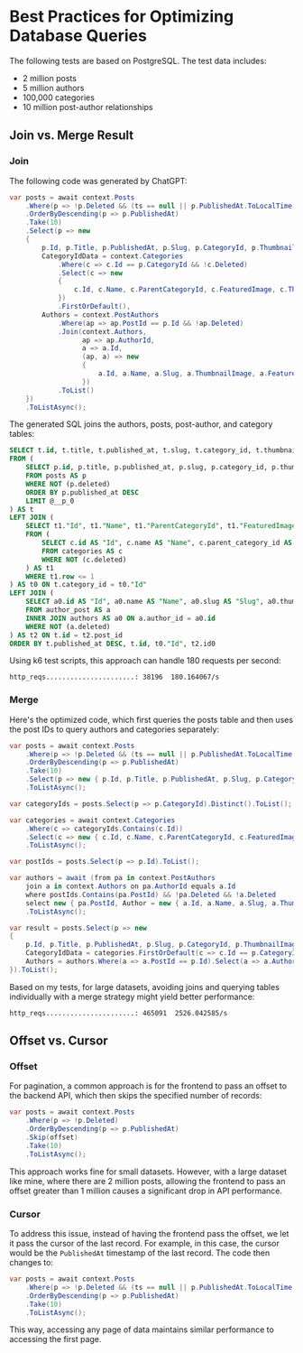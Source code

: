# Best Practices for Optimizing Database Queries

The following tests are based on PostgreSQL. The test data includes:
- 2 million posts
- 5 million authors
- 100,000 categories
- 10 million post-author relationships

## Join vs. Merge Result

### Join

The following code was generated by ChatGPT:

```csharp
var posts = await context.Posts
    .Where(p => !p.Deleted && (ts == null || p.PublishedAt.ToLocalTime() < ts))
    .OrderByDescending(p => p.PublishedAt)
    .Take(10)
    .Select(p => new
    {
        p.Id, p.Title, p.PublishedAt, p.Slug, p.CategoryId, p.ThumbnailImage,
        CategoryIdData = context.Categories
            .Where(c => c.Id == p.CategoryId && !c.Deleted)
            .Select(c => new
            {
                c.Id, c.Name, c.ParentCategoryId, c.FeaturedImage, c.ThumbnailImage, c.CreatedAt, c.UpdatedAt, c.Slug
            })
            .FirstOrDefault(),
        Authors = context.PostAuthors
            .Where(ap => ap.PostId == p.Id && !ap.Deleted)
            .Join(context.Authors,
                  ap => ap.AuthorId,
                  a => a.Id,
                  (ap, a) => new
                  {
                      a.Id, a.Name, a.Slug, a.ThumbnailImage, a.FeaturedImage, a.CreatedAt, a.UpdatedAt
                  })
            .ToList()
    })
    .ToListAsync();
```

The generated SQL joins the authors, posts, post-author, and category tables:

```sql
SELECT t.id, t.title, t.published_at, t.slug, t.category_id, t.thumbnail_image, t0."Id", t2."Id", t2."Name", t2."Slug", t2."ThumbnailImage", t2."FeaturedImage", t2."CreatedAt", t2."UpdatedAt", t2.id0, t0."Name", t0."ParentCategoryId", t0."FeaturedImage", t0."ThumbnailImage", t0."CreatedAt", t0."UpdatedAt", t0."Slug", t0.c
FROM (
    SELECT p.id, p.title, p.published_at, p.slug, p.category_id, p.thumbnail_image
    FROM posts AS p
    WHERE NOT (p.deleted)
    ORDER BY p.published_at DESC
    LIMIT @__p_0
) AS t
LEFT JOIN (
    SELECT t1."Id", t1."Name", t1."ParentCategoryId", t1."FeaturedImage", t1."ThumbnailImage", t1."CreatedAt", t1."UpdatedAt", t1."Slug", t1.c
    FROM (
        SELECT c.id AS "Id", c.name AS "Name", c.parent_category_id AS "ParentCategoryId", c.featured_image AS "FeaturedImage", c.thumbnail_image AS "ThumbnailImage", c.created_at AS "CreatedAt", c.updated_at AS "UpdatedAt", c.slug AS "Slug", 1 AS c, ROW_NUMBER() OVER(PARTITION BY c.id ORDER BY c.id) AS row
        FROM categories AS c
        WHERE NOT (c.deleted)
    ) AS t1
    WHERE t1.row <= 1
) AS t0 ON t.category_id = t0."Id"
LEFT JOIN (
    SELECT a0.id AS "Id", a0.name AS "Name", a0.slug AS "Slug", a0.thumbnail_image AS "ThumbnailImage", a0.featured_image AS "FeaturedImage", a0.created_at AS "CreatedAt", a0.updated_at AS "UpdatedAt", a.id AS id0, a.post_id
    FROM author_post AS a
    INNER JOIN authors AS a0 ON a.author_id = a0.id
    WHERE NOT (a.deleted)
) AS t2 ON t.id = t2.post_id
ORDER BY t.published_at DESC, t.id, t0."Id", t2.id0
```

Using k6 test scripts, this approach can handle 180 requests per second:

```shell
http_reqs......................: 38196  180.164067/s
```

### Merge

Here's the optimized code, which first queries the posts table and then uses the post IDs to query authors and categories separately:

```csharp
var posts = await context.Posts
    .Where(p => !p.Deleted && (ts == null || p.PublishedAt.ToLocalTime() < ts))
    .OrderByDescending(p => p.PublishedAt)
    .Take(10)
    .Select(p => new { p.Id, p.Title, p.PublishedAt, p.Slug, p.CategoryId, p.ThumbnailImage })
    .ToListAsync();

var categoryIds = posts.Select(p => p.CategoryId).Distinct().ToList();

var categories = await context.Categories
    .Where(c => categoryIds.Contains(c.Id))
    .Select(c => new { c.Id, c.Name, c.ParentCategoryId, c.FeaturedImage, c.ThumbnailImage, c.CreatedAt, c.UpdatedAt, c.Slug })
    .ToListAsync();

var postIds = posts.Select(p => p.Id).ToList();

var authors = await (from pa in context.PostAuthors
    join a in context.Authors on pa.AuthorId equals a.Id
    where postIds.Contains(pa.PostId) && !pa.Deleted && !a.Deleted
    select new { pa.PostId, Author = new { a.Id, a.Name, a.Slug, a.ThumbnailImage, a.FeaturedImage, a.CreatedAt, a.UpdatedAt } })
    .ToListAsync();

var result = posts.Select(p => new
{
    p.Id, p.Title, p.PublishedAt, p.Slug, p.CategoryId, p.ThumbnailImage,
    CategoryIdData = categories.FirstOrDefault(c => c.Id == p.CategoryId),
    Authors = authors.Where(a => a.PostId == p.Id).Select(a => a.Author).ToList()
}).ToList();
```

Based on my tests, for large datasets, avoiding joins and querying tables individually with a merge strategy might yield better performance:

```shell
http_reqs......................: 465091  2526.042585/s
```

## Offset vs. Cursor

### Offset

For pagination, a common approach is for the frontend to pass an offset to the backend API, which then skips the specified number of records:

```csharp
var posts = await context.Posts
    .Where(p => !p.Deleted)
    .OrderByDescending(p => p.PublishedAt)
    .Skip(offset)
    .Take(10)
    .ToListAsync();
```

This approach works fine for small datasets. However, with a large dataset like mine, where there are 2 million posts, allowing the frontend to pass an offset greater than 1 million causes a significant drop in API performance.

### Cursor

To address this issue, instead of having the frontend pass the offset, we let it pass the cursor of the last record. For example, in this case, the cursor would be the `PublishedAt` timestamp of the last record. The code then changes to:

```csharp
var posts = await context.Posts
    .Where(p => !p.Deleted && (ts == null || p.PublishedAt.ToLocalTime() < ts))
    .OrderByDescending(p => p.PublishedAt)
    .Take(10)
    .ToListAsync();
```

This way, accessing any page of data maintains similar performance to accessing the first page.
